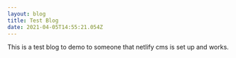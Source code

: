 ```yaml
---
layout: blog
title: Test Blog
date: 2021-04-05T14:55:21.054Z
---
```

This is a test blog to demo to someone that netlify cms is set up and works.